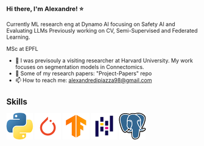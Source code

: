 ### Hi there, I'm Alexandre! :star: 

Currently ML research eng at Dynamo AI focusing on Safety AI and Evaluating LLMs
Previously working on CV, Semi-Supervised and Federated Learning.

MSc at EPFL

- 🔭 I was previsouly a visiting researcher at Harvard University. My work focuses on segmentation models in Connectomics.
- :page_facing_up: Some of my research papers: "Project-Papers" repo
- 📫 How to reach me: alexandredipiazza98@gmail.com

## Skills


![Cool image](./logos/python_logo.png)
![Cool image](./logos/pytorch_logo.png)
![Cool image](./logos/tensorflow.png)
![Cool image](./logos/pandas_logo.png)
![Cool image](./logos/Postgresql_elephant.png)




